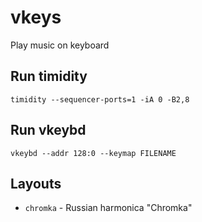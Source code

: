 # vkeys

Play music on keyboard

## Run timidity

```
timidity --sequencer-ports=1 -iA 0 -B2,8
```

## Run vkeybd

```
vkeybd --addr 128:0 --keymap FILENAME
```

## Layouts

* `chromka` - Russian harmonica "Chromka"
